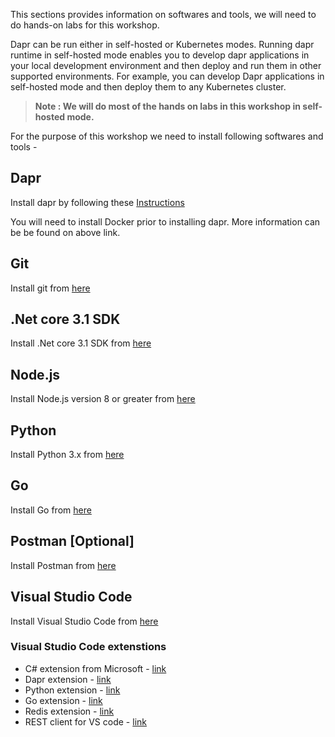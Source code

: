 This sections provides information on softwares and tools, we will need to do hands-on labs for this workshop.

Dapr can be run either in self-hosted or Kubernetes modes. Running dapr runtime in self-hosted mode enables you to develop dapr applications in your local development environment and then deploy and run them in other supported environments. For example, you can develop Dapr applications in self-hosted mode and then deploy them to any Kubernetes cluster.

> **Note : We will do most of the hands on labs in this workshop in self-hosted mode.**

For the purpose of this workshop we need to install following softwares and tools -

 
## Dapr
Install dapr by following these [Instructions](https://github.com/dapr/docs/blob/master/getting-started/environment-setup.md)

You will need to install Docker prior to installing dapr. More information can be be found on above link.

## Git
Install git from [here](https://git-scm.com/downloads)

## .Net core 3.1 SDK
Install .Net core 3.1 SDK from [here](https://dotnet.microsoft.com/download/dotnet-core/3.1)

## Node.js
Install Node.js version 8 or greater from [here](https://nodejs.org/en/)

## Python
Install Python 3.x from [here](https://www.python.org/downloads/)

## Go
Install Go from [here](https://golang.org/)

## Postman [Optional]
Install Postman from [here](https://www.postman.com/)

## Visual Studio Code
Install Visual Studio Code from [here](https://code.visualstudio.com/)

### Visual Studio Code extenstions
- C# extension from Microsoft - [link](https://marketplace.visualstudio.com/items?itemName=ms-dotnettools.csharp)
- Dapr extension - [link](https://marketplace.visualstudio.com/items?itemName=ms-azuretools.vscode-dapr)
- Python extension - [link](https://marketplace.visualstudio.com/items?itemName=ms-python.python)
- Go extension - [link](https://marketplace.visualstudio.com/items?itemName=ms-vscode.Go)
- Redis extension - [link](https://marketplace.visualstudio.com/items?itemName=Dunn.redis)
- REST client for VS code - [link](https://marketplace.visualstudio.com/items?itemName=humao.rest-client)

